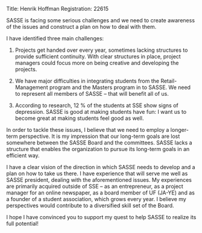 Title: Henrik Hoffman
Registration: 22615

SASSE is facing some serious challenges and we need to create awareness of the issues and construct a plan on how to deal with them.

I have identified three main challenges:

1. Projects get handed over every year, sometimes lacking structures to provide sufficient continuity. With clear structures in place, project managers could focus more on being creative and developing the projects.

2. We have major difficulties in integrating students from the Retail-Management program and the Masters program in to SASSE. We need to represent all members of SASSE – that will benefit all of us.

3. According to research, 12 % of the students at SSE show signs of depression. SASSE is good at making students have fun: I want us to become great at making students feel good as well.

In order to tackle these issues, I believe that we need to employ a longer-term perspective. It is my impression that our long-term goals are lost somewhere between the SASSE Board and the committees. SASSE lacks a structure that enables the organization to pursue its long-term goals in an efficient way.

I have a clear vision of the direction in which SASSE needs to develop and a plan on how to take us there. I have experience that will serve me well as SASSE president, dealing with the aforementioned issues. My experiences are primarily acquired outside of SSE – as an entrepreneur, as a project manager for an online newspaper, as a board member of UF (JA-YE) and as a founder of a student association, which grows every year. I believe my perspectives would contribute to a diversified skill set of the Board.

I hope I have convinced you to support my quest to help SASSE to realize its full potential!
